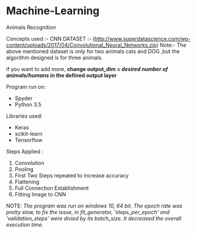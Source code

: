 # Machine-Learning
Animals Recognition


Concepts used :- CNN
DATASET :- (http://www.superdatascience.com/wp-content/uploads/2017/04/Convolutional_Neural_Networks.zip)
Note:- The above mentioned dataset is only for two animals cats and DOG ,but the algorithm designed is for three animals.


if you want to add more, 
**change output_dim = *desired number of animals/humans* in the defined output layer**

Program run on:
- Spyder
- Python 3.5

Libraries used: 
- Keras 
- scikit-learn 
- Tensorflow


Steps Applied : 
1. Convolution 
2. Pooling 
3. First Two Steps repeated to increase accuracy 
4. Flattening 
5. Full Connection Establishment 
6. Fitting Image to CNN


NOTE: *The program was run on windows 10, 64 bit. The epoch rate was pretty slow, to fix the issue, in fit_generator, 'steps_per_epoch' and 'validation_steps' were divied by its batch_size. It decreased the overall execution time.*

